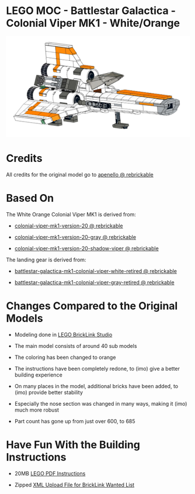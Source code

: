 # LEGO MOC - Battlestar Galactica - Colonial Viper MK1 - White/Orange

![Viper](./images/Viper-Instruction-Result.png)

# Credits

All credits for the original model go to [apenello @ rebrickable](https://rebrickable.com/users/apenello/mocs/)

# Based On

The White Orange Colonial Viper MK1 is derived from:

- [colonial-viper-mk1-version-20 @ rebrickable](https://rebrickable.com/mocs/MOC-45112/apenello/colonial-viper-mk1-version-20/#details)

- [colonial-viper-mk1-version-20-gray @ rebrickable](https://rebrickable.com/mocs/MOC-45867/apenello/colonial-viper-mk1-version-20-gray/#details)

- [colonial-viper-mk1-version-20-shadow-viper @ rebrickable](https://rebrickable.com/mocs/MOC-45258/apenello/colonial-viper-mk1-version-20-shadow-viper/#details)

The landing gear is derived from:

- [battlestar-galactica-mk1-colonial-viper-white-retired @ rebrickable](https://rebrickable.com/mocs/MOC-23012/apenello/battlestar-galactica-mk1-colonial-viper-white-retired/#details)

- [battlestar-galactica-mk1-colonial-viper-gray-retired @ rebrickable](https://rebrickable.com/mocs/MOC-24718/apenello/battlestar-galactica-mk1-colonial-viper-gray-retired/#details)

# Changes Compared to the Original Models

- Modeling done in [LEGO BrickLink Studio](https://www.bricklink.com/v3/studio/download.page)

- The main model consists of around 40 sub models

- The coloring has been changed to orange

- The instructions have been completely redone, to (imo) give a better building experience

- On many places in the model, additional bricks have been added, to (imo) provide better stability

- Especially the nose section was changed in many ways, making it (imo) much more robust

- Part count has gone up from just over 600, to 685

# Have Fun With the Building Instructions

- 20MB [LEGO PDF Instructions](./Colonial_Viper_MK1_V2pb_White_Orange.pdf?raw=true)

- Zipped [XML Upload File for BrickLink Wanted List](./Colonial_Viper_MK1_V2pb_White_Orange.BrickLink-Wanted-List.zip?raw=true)

